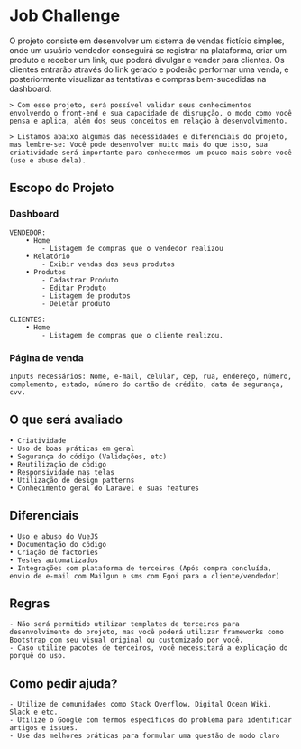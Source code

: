 # Job Challenge

O projeto consiste em desenvolver um sistema de vendas fictício simples, onde um usuário vendedor conseguirá se registrar na plataforma,
criar um produto e receber um link, que poderá divulgar e vender para clientes. Os clientes entrarão através do link gerado e poderão performar uma venda, e posteriormente visualizar as tentativas e compras bem-sucedidas na dashboard.


	> Com esse projeto, será possível validar seus conhecimentos envolvendo o front-end e sua capacidade de disrupção, o modo como você pensa e aplica, além dos seus conceitos em relação à desenvolvimento.

	> Listamos abaixo algumas das necessidades e diferenciais do projeto, mas lembre-se: Você pode desenvolver muito mais do que isso, sua criatividade será importante para conhecermos um pouco mais sobre você (use e abuse dela).

## Escopo do Projeto

### Dashboard

	VENDEDOR:
	    • Home
	        - Listagem de compras que o vendedor realizou
	    • Relatório
	        - Exibir vendas dos seus produtos
		• Produtos
	        - Cadastrar Produto
	        - Editar Produto
	        - Listagem de produtos
	        - Deletar produto

	CLIENTES:
	    • Home
	        - Listagem de compras que o cliente realizou.

### Página de venda
	Inputs necessários: Nome, e-mail, celular, cep, rua, endereço, número, complemento, estado, número do cartão de crédito, data de segurança, cvv.

## O que será avaliado
	• Criatividade
	• Uso de boas práticas em geral
	• Segurança do código (Validações, etc)
	• Reutilização de código
	• Responsividade nas telas
	• Utilização de design patterns
	• Conhecimento geral do Laravel e suas features

## Diferenciais
	• Uso e abuso do VueJS
	• Documentação do código
	• Criação de factories
	• Testes automatizados
	• Integrações com plataforma de terceiros (Após compra concluída, envio de e-mail com Mailgun e sms com Egoi para o cliente/vendedor)

## Regras
	- Não será permitido utilizar templates de terceiros para desenvolvimento do projeto, mas você poderá utilizar frameworks como Bootstrap com seu visual original ou customizado por você.
	- Caso utilize pacotes de terceiros, você necessitará a explicação do porquê do uso.

## Como pedir ajuda?
	- Utilize de comunidades como Stack Overflow, Digital Ocean Wiki, Slack e etc.
	- Utilize o Google com termos específicos do problema para identificar artigos e issues.
	- Use das melhores práticas para formular uma questão de modo claro
